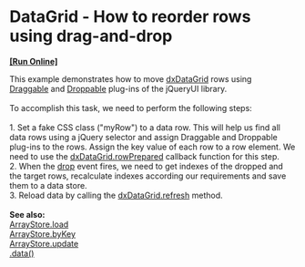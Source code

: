 # DataGrid  - How to reorder rows using drag-and-drop
<!-- run online -->
**[[Run Online]](https://codecentral.devexpress.com/t152596/)**
<!-- run online end -->


This example demonstrates how to move <a href="http://js.devexpress.com/Documentation/ApiReference/UI_Widgets/dxDataGrid/?version=14_1">dxDataGrid</a> rows using <a href="http://jqueryui.com/draggable/">Draggable</a> and <a href="http://jqueryui.com/droppable/">Droppable</a> plug-ins of the jQueryUI library. <br><br>To accomplish this task, we need to perform the following steps:<br><br>1. Set a fake CSS class ("myRow") to a data row. This will help us find all data rows using a jQuery selector and assign Draggable and Droppable plug-ins to the rows. Assign the key value of each row to a row element. We need to use the <a href="http://js.devexpress.com/Documentation/ApiReference/UI_Widgets/dxDataGrid/Configuration/?version=14_1#rowPrepared">dxDataGrid.rowPrepared</a> callback function for this step.<br>2. When the <a href="http://api.jqueryui.com/droppable/#event-drop">drop</a> event fires, we need to get indexes of the dropped and the target rows, recalculate indexes according our requirements and save them to a data store.<br>3. Reload data by calling the <a href="http://js.devexpress.com/Documentation/ApiReference/UI_Widgets/dxDataGrid/Methods/?version=14_1#refresh">dxDataGrid.refresh</a> method.<br><br><strong>See also:</strong><br><a href="http://js.devexpress.com/Documentation/ApiReference/Data_Library/ArrayStore/Methods/?version=14_1#loadoptions">ArrayStore.load</a> <br><a href="http://js.devexpress.com/Documentation/ApiReference/Data_Library/ArrayStore/Methods/?version=14_1#byKeykey_extraOptions">ArrayStore.byKey</a> <br><a href="http://js.devexpress.com/Documentation/ApiReference/Data_Library/ArrayStore/Methods/?version=14_1#updatekey_values">ArrayStore.update</a> <br><a href="http://api.jquery.com/data/">.data()</a>

<br/>


